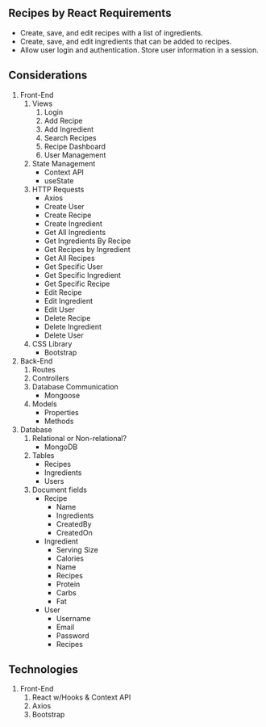 ## Recipes by React Requirements

-  Create, save, and edit recipes with a list of ingredients.
-  Create, save, and edit ingredients that can be added to recipes.
-  Allow user login and authentication. Store user information in a session.

## Considerations

1. Front-End
   1. Views
      1. Login
      1. Add Recipe
      1. Add Ingredient
      1. Search Recipes
      1. Recipe Dashboard
      1. User Management
   1. State Management
      -  Context API
      -  useState
   1. HTTP Requests
      -  Axios
      -  Create User
      -  Create Recipe
      -  Create Ingredient
      -  Get All Ingredients
      -  Get Ingredients By Recipe
      -  Get Recipes by Ingredient
      -  Get All Recipes
      -  Get Specific User
      -  Get Specific Ingredient
      -  Get Specific Recipe
      -  Edit Recipe
      -  Edit Ingredient
      -  Edit User
      -  Delete Recipe
      -  Delete Ingredient
      -  Delete User
   1. CSS Library
      -  Bootstrap
1. Back-End
   1. Routes
   1. Controllers
   1. Database Communication
      -  Mongoose
   1. Models
      -  Properties
      -  Methods
1. Database
   1. Relational or Non-relational?
      -  MongoDB
   1. Tables
      -  Recipes
      -  Ingredients
      -  Users
   1. Document fields
      -  Recipe
         -  Name
         -  Ingredients
         -  CreatedBy
         -  CreatedOn
      -  Ingredient
         -  Serving Size
         -  Calories
         -  Name
         -  Recipes
         -  Protein
         -  Carbs
         -  Fat
      -  User
         -  Username
         -  Email
         -  Password
         -  Recipes

## Technologies

1. Front-End
   1. React w/Hooks & Context API
   1. Axios
   1. Bootstrap
